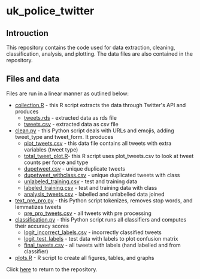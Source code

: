 # uk_police_twitter

## Introuction

This repository contains the code used for data extraction, cleaning, classification, analysis, and plotting. The data files are also contained in the repository.

## Files and data 

Files are run in a linear manner as outlined below:

- [collection.R](collection.R) - this R script extracts the data through Twitter's API and produces
    - [tweets.rds](tweets.rds) - extracted data as rds file
    - [tweets.csv](tweets.csv) - extracted data as csv file
- [clean.py](clean.py) - this Python script deals with URLs and emojis, adding tweet_type and tweet_form. It produces
    - [plot_tweets.csv](plot_tweets.csv) - this data file contains all tweets with extra variables (tweet type)
    - [total_tweet_plot.R](total_tweet_plot.R)- this R script uses plot_tweets.csv to look at tweet counts per force and type
    - [dupetweet.csv](dupetweet.csv) - unique duplicate tweets 
    - [dupetweet_withclass.csv](dupetweet_withclass.csv) - unique duplicated tweets with class 
    - [unlabeled_training.csv](unlabeled_training.csv) - test and training data
    - [labeled_training.csv](labeled_training.csv) - test and training data with class
    - [analysis_tweets.csv](analysis_tweets.csv) - labelled and unlabelled data joined 
- [text_pre_pro.py](text_pre_pro.py) - this Python script tokenizes, removes stop words, and lemmatizes tweets
    - [pre_pro_tweets.csv](pre_pro_tweets.csv) - all tweets with pre processing 
- [classification.py](classification.py) - this Python script runs all classifiers and computes their accuracy scores
    - [logit_incorrect_labels.csv](logit_incorrect_labels.csv) - incorrectly classified tweets 
    - [logit_test_labels](logit_test_labels) - test data with labels to plot confusion matrix
    - [final_tweets.csv](final_tweets.csv) - all tweets with labels (hand labelled and from classifier)
- [plots.R](plots.R) - R script to create all figures, tables, and graphs 


Click [here](https://github.com/erica-kane/uk_police_twitter) to return to the repository.

